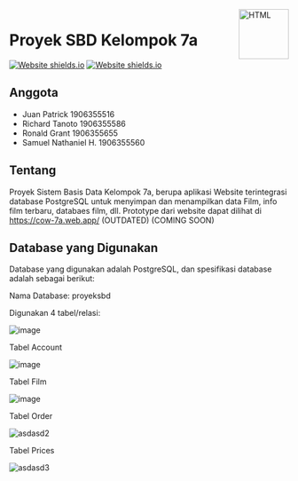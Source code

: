 <a href="https://github.com/rainzoneg/proyek-SBD/">
    <img src="https://upload.wikimedia.org/wikipedia/commons/thumb/6/61/HTML5_logo_and_wordmark.svg/180px-HTML5_logo_and_wordmark.svg.png" alt="HTML" title="HTML" align="right" height="90" />
</a>

# Proyek SBD Kelompok 7a
[![Website shields.io](https://img.shields.io/website-up-down-green-red/http/shields.io.svg)](https://web-allmight.firebaseapp.com/)
[![Website shields.io](https://img.shields.io/badge/made%20with-bootstrap-orange?&style=plastic)](https://web-allmight.firebaseapp.com/)


## Anggota
* Juan Patrick 1906355516
* Richard Tanoto 1906355586
* Ronald Grant 1906355655
* Samuel Nathaniel H. 1906355560

## Tentang
Proyek Sistem Basis Data Kelompok 7a, berupa aplikasi Website terintegrasi database PostgreSQL untuk menyimpan dan menampilkan data
Film, info film terbaru, databaes film, dll. Prototype dari website dapat dilihat di https://cow-7a.web.app/ (OUTDATED) (COMING SOON)

## Database yang Digunakan
Database yang digunakan adalah PostgreSQL, dan spesifikasi database adalah sebagai berikut:

Nama Database: proyeksbd

Digunakan 4 tabel/relasi:

![image](https://user-images.githubusercontent.com/68103682/120690166-108ecb00-c4cf-11eb-9d1f-0a6851d6da22.png)

Tabel Account

![image](https://user-images.githubusercontent.com/68103682/121511790-3b1edd80-ca13-11eb-972c-437dc49ddd04.png)

Tabel Film

![image](https://user-images.githubusercontent.com/68103682/120690766-d2de7200-c4cf-11eb-9c54-8e8241e39c00.png)

Tabel Order 

![asdasd2](https://user-images.githubusercontent.com/68103682/121388523-bfbb1e80-c975-11eb-9d7f-ccec3248a707.PNG)

Tabel Prices

![asdasd3](https://user-images.githubusercontent.com/68103682/121388866-090b6e00-c976-11eb-983d-4a8af1a2b953.PNG)






